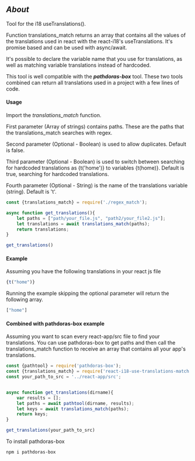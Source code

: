 ## ***About***
Tool for the i18 useTranslations().

Function translations_match returns an array that contains all the values of the translations used in react with the react-i18's useTranslations.
It's promise based and can be used with async/await. 

It's possible to declare the variable name that you use for translations, as well as matching variable translations instead of hardcoded.

This tool is well compatible with the ***pathdoras-box*** tool. These two tools combined can return all translations used in a project with a few lines of code.

#### Usage
Import the *translations_match* function.

First parameter (Array of strings) contains paths. These are the paths that the translations_match searches with regex.

Second parameter (Optional - Boolean) is used to allow duplicates. Default is false.

Third parameter (Optional - Boolean) is used to switch between searching for hardcoded translations as {t('home')} to variables {t(home)}. Default is true, searching for hardcoded translations.

Fourth parameter (Optional - String) is the name of the translations variable (string). Default is 't'. 

```Javascript
const {translations_match} = require('./regex_match');

async function get_translations(){
    let paths = ["path/your_file.js", "path2/your_file2.js"];
    let translations = await translations_match(paths);
    return translations;
}

get_translations()
```


#### Example

Assuming you have the following translations in your react js file

```Javascript
{t("home")}
```

Running the example skipping the optional parameter will return the following array.

```Javascript
["home"]
```


#### Combined with pathdoras-box example

Assuming you want to scan every react-app/src file to find your translations.
You can use pathdoras-box to get paths and then call the translations_match function to receive an array that contains all your app's translations.

```Javascript
const {pathtool} = require('pathdoras-box');
const {translations_match} = require('react-i18-use-translations-match');
const your_path_to_src = '../react-app/src';


async function get_translations(dirname){
    var results = [];
    let paths = await pathtool(dirname, results);
    let keys = await translations_match(paths);
    return keys;
}

get_translations(your_path_to_src)
```

To install pathdoras-box

```
npm i pathdoras-box
```